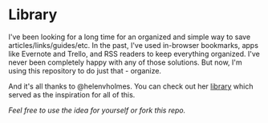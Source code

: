 # Library
I've been looking for a long time for an organized and simple way to save articles/links/guides/etc. In the past, I've used in-browser bookmarks, apps like Evernote and Trello, and RSS readers to keep everything organized. I've never been completely happy with any of those solutions. But now, I'm using this repository to do just that - organize.

And it's all thanks to @helenvholmes. You can check out her [library](https://github.com/helenvholmes/library) which served as the inspiration for all of this.

*Feel free to use the idea for yourself or fork this repo.*
